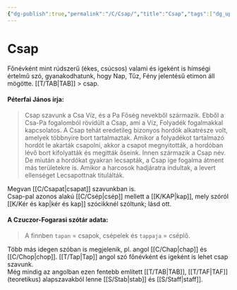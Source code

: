 ```yaml
---
{"dg-publish":true,"permalink":"/C/Csap/","title":"Csap","tags":["dg_uploaded"],"created":"2023-11-14T03:45","updated":"2023-11-14T03:45"}
---
```



# Csap

Főnévként mint rúdszerű (ékes, csúcsos) valami és igeként is hímségi értelmű szó, gyanakodhatunk, hogy Nap, Tűz, Fény jelentésű etimon áll mögötte. [[T/TAB\|TAB]] > csap.  

#### Péterfai János írja:

> Csap szavunk a Csa Víz, és a Pa Főség nevekből származik. Ebből a Csa-Pa fogalomból rövidült a Csap, ami a Víz, Folyadék fogalmakkal kapcsolatos. A Csap tehát eredetileg bizonyos hordók alkatrésze volt, amelyek többnyire bort tartalmaztak. Amikor a folyadékot tartalmazó hordót le akarták csapolni, akkor a csapot megnyitották, a hordóban lévő bort kifolyatták és megitták őseink. Innen származik a Csap név. De miután a hordókat gyakran lecsapták, a Csap ige fogalma átment más területekre is. Amikor a harcosok hadjáratra indultak, a levert ellenséget Lecsapottnak titulálták.  

Megvan [[C/Csapat\|csapat]] szavunkban is.  
Csap-pal azonos alakú [[C/Csép\|csép]] mellett a [[K/KAP\|kap]], mely szóról [[K/Kér és kap\|kér és kap]] szócikknél szóltunk; lásd ott.  

#### A Czuczor-Fogarasi szótár adata:

> A finnben `tapan` = csapok, csépelek és `tappaja` = cséplő.  

Több más idegen szóban is megjelenik, pl. angol [[C/Chap\|chap]] és [[C/Chop\|chop]]. [[T/Tap\|Tap]] angol szó főnévként és igeként is lehet csap szavunk.  
Még mindig az angolban ezen fentebb említett [[T/TAB\|TAB]], [[T/TAF\|TAF]] (teoretikus) alapszavakból lenne [[S/Stab\|stab]] és [[S/Staff\|staff]].  